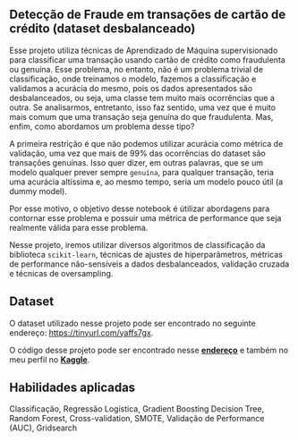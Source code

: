 ## **Detecção de Fraude em transações de cartão de crédito (dataset desbalanceado)** 
Esse projeto utiliza técnicas de Aprendizado de Máquina supervisionado para classificar uma transação usando cartão de crédito como fraudulenta ou genuína. Esse problema, no entanto, não é um problema trivial de classificação, onde treinamos o modelo, fazemos a classificação e validamos a acurácia do mesmo, pois os dados apresentados são desbalanceados, ou seja, uma classe tem muito mais ocorrências que a outra. Se analisarmos, entretanto, isso faz sentido, uma vez que é muito mais comum que uma transação seja genuína do que fraudulenta. Mas, enfim, como abordamos um problema desse tipo?

A primeira restrição é que não podemos utilizar acurácia como métrica de validação, uma vez que mais de 99% das ocorrências do dataset são transações genuínas. Isso quer dizer, em outras palavras, que se um modelo qualquer prever sempre `genuína`, para qualquer transação, teria uma acurácia altíssima e, ao mesmo tempo, seria um modelo pouco útil (a dummy model).

Por esse motivo, o objetivo desse notebook é útilizar abordagens para contornar esse problema e possuir uma métrica de performance que seja realmente válida para esse problema.

Nesse projeto, iremos utilizar diversos algoritmos de classificação da biblioteca `scikit-learn`, técnicas de ajustes de hiperparâmetros, métricas de performance não-sensíveis a dados desbalanceados, validação cruzada e técnicas de oversampling.


## **Dataset**
O dataset utilizado nesse projeto pode ser encontrado no seguinte endereço: https://tinyurl.com/yaffs7gx.

O código desse projeto pode ser encontrado nesse **[endereço](#)** e também no meu perfil no **[Kaggle](https://tinyurl.com/yagjwne9)**.

## **Habilidades aplicadas**
Classificação, Regressão Logística, Gradient Boosting Decision Tree, Random Forest, Cross-validation, SMOTE, Validação de Performance (AUC), Gridsearch

